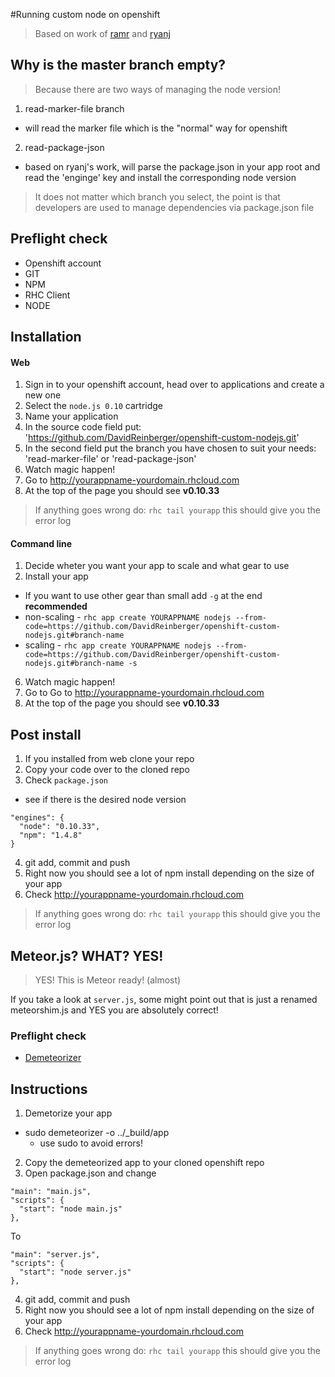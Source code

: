 #Running custom node on openshift

> Based on work of [ramr](https://github.com/ramr/nodejs-custom-version-openshift) and [ryanj](https://github.com/ryanj/nodejs-custom-version-openshift)

## Why is the master branch empty?

> Because there are two ways of managing the node version!

1. read-marker-file branch
  - will read the marker file which is the "normal" way for openshift
2. read-package-json
  - based on ryanj's work, will parse the package.json in your app root and read the 'enginge' key and install the corresponding node version

> It does not matter which branch you select, the point is that developers are used to manage dependencies via package.json file

## Preflight check
- Openshift account
- GIT
- NPM
- RHC Client
- NODE

## Installation

#### Web
1. Sign in to your openshift account, head over to applications and create a new one
2. Select the `node.js 0.10` cartridge
3. Name your application
4. In the source code field put: 'https://github.com/DavidReinberger/openshift-custom-nodejs.git'
5. In the second field put the branch you have chosen to suit your needs: 'read-marker-file' or 'read-package-json'
6. Watch magic happen!
7. Go to http://yourappname-yourdomain.rhcloud.com
8. At the top of the page you should see **v0.10.33**

> If anything goes wrong do: `rhc tail yourapp` this should give you the error log

#### Command line
1. Decide wheter you want your app to scale and what gear to use
2. Install your app
  - If you want to use other gear than small add `-g` at the end **recommended**
  - non-scaling - `rhc app create YOURAPPNAME nodejs --from-code=https://github.com/DavidReinberger/openshift-custom-nodejs.git#branch-name`
  - scaling - `rhc app create YOURAPPNAME nodejs --from-code=https://github.com/DavidReinberger/openshift-custom-nodejs.git#branch-name -s`
6. Watch magic happen!
7. Go to Go to http://yourappname-yourdomain.rhcloud.com
8. At the top of the page you should see **v0.10.33**

## Post install
1. If you installed from web clone your repo
2. Copy your code over to the cloned repo
3. Check `package.json`
  - see if there is the desired node version
  ````
  "engines": {
    "node": "0.10.33",
    "npm": "1.4.8"
  }
  ````
4. git add, commit and push
5. Right now you should see a lot of npm install depending on the size of your app
6. Check http://yourappname-yourdomain.rhcloud.com

> If anything goes wrong do: `rhc tail yourapp` this should give you the error log

## Meteor.js? WHAT? YES!
> YES! This is Meteor ready! (almost)

If you take a look at `server.js`, some might point out that is just a renamed meteorshim.js and YES you are absolutely correct!

### Preflight check
  - [Demeteorizer](https://github.com/onmodulus/demeteorizer)

## Instructions
1. Demetorize your app
  - sudo demeteorizer -o ../_build/app
    - use sudo to avoid errors!
2. Copy the demeteorized app to your cloned openshift repo
3. Open package.json and change

  ````
  "main": "main.js",
  "scripts": {
    "start": "node main.js"
  },
  ````
  
  To
  
  ````
  "main": "server.js",
  "scripts": {
    "start": "node server.js"
  },
  ````
4. git add, commit and push
5. Right now you should see a lot of npm install depending on the size of your app
6. Check http://yourappname-yourdomain.rhcloud.com

> If anything goes wrong do: `rhc tail yourapp` this should give you the error log
